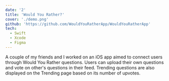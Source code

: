 ```yaml
---
date: '2'
title: 'Would You Rather?'
cover: './demo.png'
github: 'https://github.com/WouldYouRatherApp/WouldYouRatherApp'
tech:
  - Swift
  - Xcode
  - Figma
---
```


A couple of my friends and I worked on an iOS app aimed to connect users through Would You Rather questions. Users can upload their own questions and vote on other's questions in their feed. Trending questions are also displayed on the Trending page based on its number of upvotes.
